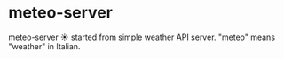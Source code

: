 # meteo-server
meteo-server ☀️ started from simple weather API server. "meteo" means "weather" in Italian.
